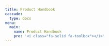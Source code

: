 ```yaml
---
title: Product Handbook
cascade:
  type: docs
menu:
  main:
    name: Product Handbook
    pre: '<i class="fa-solid fa-toolbox"></i>'
---
```

